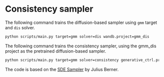# Consistency sampler

The following command trains the diffusion-based sampler using `gmm` target and `dis` solver.

```bash
python scripts/main.py target=gmm solver=dis wandb.project=gmm_dis
```

The following command trains the consistency sampler, using the gmm_dis project as the pretrained diffusion-based sampler.

```bash
python scripts/main.py target=gmm solver=consistency generative_ctrl.project=gmm_dis wandb.project=gmm_cs
```

The code is based on the [SDE Sampler](https://github.com/juliusberner/sde_sampler) by Julius Berner.